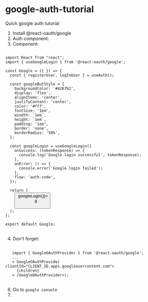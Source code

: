 # google-auth-tutorial
Quick google auth tutorial

1. Install @react-oauth/google
2. Auth component:
3. Component:
<pre><code class="language-js">
import React from "react";
import { useGoogleLogin } from '@react-oauth/google';

const Google = ({ }) => {
  const { registerUser, logInUser } = useAuth();

  const googleButStyle = {
    backgroundColor: '#4267b2',
    display: 'flex',
    alignItems: 'center',
    justifyContent: 'center',
    color: '#fff',
    fontSize: '1em',
    windth: `1em`,
    height: `1em`,
    padding: '1em',
    border: 'none',
    borderRadius: '50%',
  };

  const googleLogin = useGoogleLogin({
    onSuccess: (tokenResponse) => {
      console.log('Google login successful', tokenResponse);
    },
    onError: () => {
      console.error('Google login failed');
    },
    flow: 'auth-code',
  });

  return (
    <button
      style={googleButStyle}
      onClick={() => googleLogin()}>
      g
    </button>
  );
};

export default Google; 
</code>
</pre>
4. Don't forget:
 <pre>
 <code class="language-js">
   import { GoogleOAuthProvider } from '@react-oauth/google';
   ...
   < GoogleOAuthProvider clientId="CLIENT_ID.apps.googleusercontent.com">
     {children}
   < /GoogleOAuthProvider>);
</code>
</pre>
6. Go to `google console`
7.  




